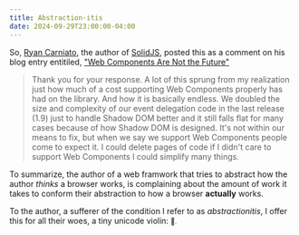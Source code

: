 ```yaml
---
title: Abstraction-itis
date: 2024-09-29T23:00:00-04:00
---
```


So, [Ryan Carniato](https://dev.to/ryansolid), the author of [SolidJS](https://www.solidjs.com/), posted this as a comment on his blog entry entitiled, ["Web Components Are Not the Future"](https://dev.to/ryansolid/web-components-are-not-the-future-48bh#comment-2id69)

> Thank you for your response. A lot of this sprung from my realization just how
> much of a cost supporting Web Components properly has had on the library. And
> how it is basically endless. We doubled the size and complexity of our event
> delegation code in the last release (1.9) just to handle Shadow DOM better and
> it still falls flat for many cases because of how Shadow DOM is designed. It's
> not within our means to fix, but when we say we support Web Components people
> come to expect it. I could delete pages of code if I didn't care to support
> Web Components I could simplify many things.

To summarize, the author of a web framwork that tries to abstract how the author
_thinks_ a browser works, is complaining about the amount of work it takes to
conform their abstraction to how a browser **actually** works. 

To the author, a sufferer of the condition I refer to as _abstractionitis_, I
offer this for all their woes, a tiny unicode violin: <small>🎻<small>.